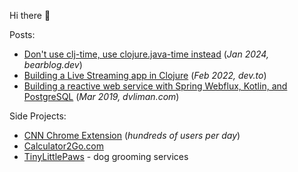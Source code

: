 Hi there 👋

Posts: 
 - [Don't use clj-time, use clojure.java-time instead](https://dvliman.bearblog.dev/dont-use-clj-time-use-clojurejava-time-instead/) (*Jan 2024, bearblog.dev*)
 - [Building a Live Streaming app in Clojure](https://dev.to/dvliman/building-a-live-streaming-app-in-clojure-329m) (*Feb 2022, dev.to*)
 - [Building a reactive web service with Spring Webflux, Kotlin, and PostgreSQL](https://dvliman.github.io/post/spring-webflux-kotlin-postgresql/) (*Mar 2019, dvliman.com*)

Side Projects:
 - [CNN Chrome Extension](https://github.com/dvliman/cnn-chrome-extension) (*hundreds of users per day*)
 - [Calculator2Go.com](https://calculator2go.com/)
 - [TinyLittlePaws](https://tinylittlepaws.com/) - dog grooming services
